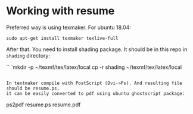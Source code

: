 # Working with resume

Preferred way is using texmaker. For ubuntu 18.04:

`sudo apt-get install texmaker texlive-full`

After that. You need to install shading package.
It should be in this repo in `shading` directory:

``
`mkdir -p ~/texmf/tex/latex/local
cp -r shading ~/texmf/tex/latex/local
```

In textmaker compile with PostScript (Dvi->Ps). And resulting file should be resume.ps,
it can be easily converted to pdf using ubuntu ghostscript package:

```
ps2pdf resume.ps resume.pdf
```
